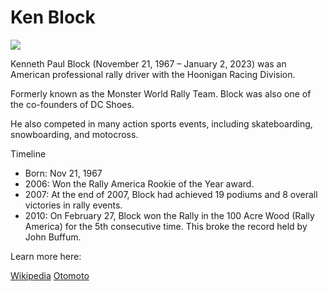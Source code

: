 <h1>Ken Block</h1>
<img src="https://upload.wikimedia.org/wikipedia/commons/thumb/b/bf/Ken_Block_%28rally_driver%29.jpg/240px-Ken_Block_%28rally_driver%29.jpg"><img>
<p>Kenneth Paul Block (November 21, 1967 – January 2, 2023) was an American professional rally driver with the Hoonigan Racing Division.</p> 
<p>Formerly known as the Monster World Rally Team. Block was also one of the co-founders of DC Shoes.</p>
<p>He also competed in many action sports events, including skateboarding, snowboarding, and motocross.</p>
<p>Timeline</p>
<ul>
<li>Born: Nov 21, 1967</li>
<li>2006: Won the Rally America Rookie of the Year award.</li>
<li>2007: At the end of 2007, Block had achieved 19 podiums and 8 overall victories in rally events.</li>
<li>2010: On February 27, Block won the Rally in the 100 Acre Wood (Rally America) for the 5th consecutive time. This broke the record held by John Buffum.</li>
</ul>
<p>Learn more here:</p>
<a href="https://en.wikipedia.org/wiki/Ken_Block">Wikipedia</a>
<a href="https://www.otomoto.pl/news/ken-block">Otomoto</a>
